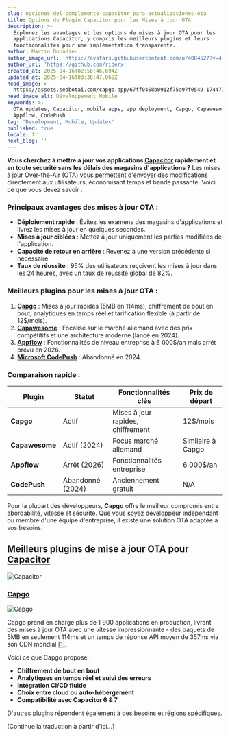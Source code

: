 ```yaml
---
slug: opciones-del-complemento-capacitor-para-actualizaciones-ota
title: Options du Plugin Capacitor pour les Mises à jour OTA
description: >-
  Explorez les avantages et les options de mises à jour OTA pour les
  applications Capacitor, y compris les meilleurs plugins et leurs
  fonctionnalités pour une implémentation transparente.
author: Martin Donadieu
author_image_url: 'https://avatars.githubusercontent.com/u/4084527?v=4'
author_url: 'https://github.com/riderx'
created_at: 2025-04-16T02:50:46.694Z
updated_at: 2025-04-16T03:30:47.069Z
head_image: >-
  https://assets.seobotai.com/capgo.app/67ff0458b0912f75a97f0549-1744774247069.jpg
head_image_alt: Développement Mobile
keywords: >-
  OTA updates, Capacitor, mobile apps, app deployment, Capgo, Capawesome,
  Appflow, CodePush
tag: 'Development, Mobile, Updates'
published: true
locale: fr
next_blog: ''
---
```

**Vous cherchez à mettre à jour vos applications [Capacitor](https://capacitorjs.com/) rapidement et en toute sécurité sans les délais des magasins d'applications ?** Les mises à jour Over-the-Air (OTA) vous permettent d'envoyer des modifications directement aux utilisateurs, économisant temps et bande passante. Voici ce que vous devez savoir :

### Principaux avantages des mises à jour OTA :

-   **Déploiement rapide** : Évitez les examens des magasins d'applications et livrez les mises à jour en quelques secondes.
-   **Mises à jour ciblées** : Mettez à jour uniquement les parties modifiées de l'application.
-   **Capacité de retour en arrière** : Revenez à une version précédente si nécessaire.
-   **Taux de réussite** : 95% des utilisateurs reçoivent les mises à jour dans les 24 heures, avec un taux de réussite global de 82%.

### Meilleurs plugins pour les mises à jour OTA :

1.  **[Capgo](https://capgo.app/)** : Mises à jour rapides (5MB en 114ms), chiffrement de bout en bout, analytiques en temps réel et tarification flexible (à partir de 12$/mois).
2.  **[Capawesome](https://capawesome.io/plugins/live-update/)** : Focalisé sur le marché allemand avec des prix compétitifs et une architecture moderne (lancé en 2024).
3.  **[Appflow](https://ionic.io/appflow/)** : Fonctionnalités de niveau entreprise à 6 000$/an mais arrêt prévu en 2026.
4.  **[Microsoft CodePush](https://microsoft.github.io/code-push/)** : Abandonné en 2024.

### Comparaison rapide :

| Plugin | Statut | Fonctionnalités clés | Prix de départ |
| --- | --- | --- | --- |
| **Capgo** | Actif | Mises à jour rapides, chiffrement | 12$/mois |
| **Capawesome** | Actif (2024) | Focus marché allemand | Similaire à Capgo |
| **Appflow** | Arrêt (2026) | Fonctionnalités entreprise | 6 000$/an |
| **CodePush** | Abandonné (2024) | Anciennement gratuit | N/A |

Pour la plupart des développeurs, **Capgo** offre le meilleur compromis entre abordabilité, vitesse et sécurité. Que vous soyez développeur indépendant ou membre d'une équipe d'entreprise, il existe une solution OTA adaptée à vos besoins.

## Meilleurs plugins de mise à jour OTA pour [Capacitor](https://capacitorjs.com/)

![Capacitor](https://assets.seobotai.com/capgo.app/67ff0458b0912f75a97f0549/7e137b9b90adb3934b29b03381f213c1.jpg)

### [Capgo](https://capgo.app/)

![Capgo](https://assets.seobotai.com/capgo.app/67ff0458b0912f75a97f0549/bff1fb0606ef072e3c605788ba21e2a7.jpg)

Capgo prend en charge plus de 1 900 applications en production, livrant des mises à jour OTA avec une vitesse impressionnante - des paquets de 5MB en seulement 114ms et un temps de réponse API moyen de 357ms via son CDN mondial [\[1\]](https://capgo.app/).

Voici ce que Capgo propose :

-   **Chiffrement de bout en bout**
-   **Analytiques en temps réel et suivi des erreurs**
-   **Intégration CI/CD fluide**
-   **Choix entre cloud ou auto-hébergement**
-   **Compatibilité avec Capacitor 6 & 7**

D'autres plugins répondent également à des besoins et régions spécifiques.

[Continue la traduction à partir d'ici...]
